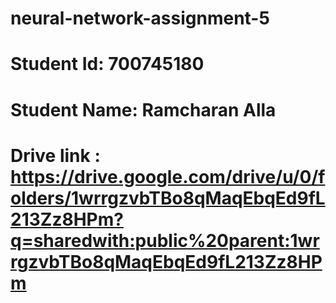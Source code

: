 # neural-network-assignment-5
# Student Id: 700745180
# Student Name: Ramcharan Alla
# Drive link : https://drive.google.com/drive/u/0/folders/1wrrgzvbTBo8qMaqEbqEd9fL213Zz8HPm?q=sharedwith:public%20parent:1wrrgzvbTBo8qMaqEbqEd9fL213Zz8HPm
